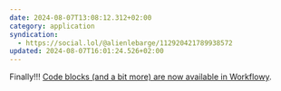 ```yaml
---
date: 2024-08-07T13:08:12.312+02:00
category: application
syndication:
  - https://social.lol/@alienlebarge/112920421789938572
updated: 2024-08-07T16:01:24.526+02:00
---
```


Finally!!!
[Code blocks (and a bit more) are now available in Workflowy](https://blog.workflowy.com/code-blocks-inline-code-quotes-strikethrough/).
